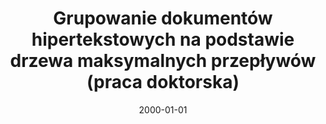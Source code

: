 ---
# Documentation: https://wowchemy.com/docs/managing-content/

title: Grupowanie dokumentów hipertekstowych na podstawie drzewa maksymalnych przepływów
  (praca doktorska)
subtitle: ''
summary: ''
authors:
- kazienko
tags: []
categories: []
date: '2000-01-01'
lastmod: 2022-10-07T05:47:33Z
featured: false
draft: false

# Featured image
# To use, add an image named `featured.jpg/png` to your page's folder.
# Focal points: Smart, Center, TopLeft, Top, TopRight, Left, Right, BottomLeft, Bottom, BottomRight.
image:
  caption: ''
  focal_point: ''
  preview_only: false

# Projects (optional).
#   Associate this post with one or more of your projects.
#   Simply enter your project's folder or file name without extension.
#   E.g. `projects = ["internal-project"]` references `content/project/deep-learning/index.md`.
#   Otherwise, set `projects = []`.
projects: []
publishDate: '2022-10-07T05:47:32.236543Z'
publication_types:
- '7'
abstract: ''
publication: ''
---